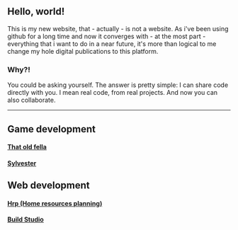 ## Hello, world!

This is my new website, that - actually - is not a website.
As i've been using github for a long time and now it converges with - at the most part - everything that i want to do in a near future, it's more than logical to me change my hole digital publications to this platform.

### Why?!

You could be asking yourself. The answer is pretty simple: I can share code directly with you. I mean real code, from real projects. And now you can also collaborate.

---

## Game development 
#### [That old fella](https://eduardomessias.github.io/game-development/the-old-man)
#### [Sylvester](https://eduardomessias.github.io/game-development/the-old-man)

## Web development
#### [Hrp (Home resources planning)](https://eduardomessias.github.io/game-development/the-old-man)
#### [Build Studio](https://eduardomessias.github.io/game-development/the-old-man)

